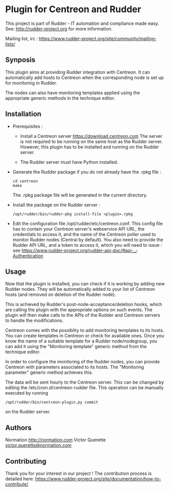 Plugin for Centreon and Rudder
==============================

This project is part of Rudder - IT automation and compliance made easy.
See: http://rudder-project.org for more information.

Mailing list, irc : https://www.rudder-project.org/site/community/mailing-lists/

Synposis
--------

This plugin aims at providing Rudder integration with Centreon. It can automatically
add hosts to Centreon when the corresponding node is set up for monitoring in Rudder.

The nodes can also have monitoring templates applied using the appropriate generic methods
in the technique editor.

Installation
------------

- Prerequisites :

  - Install a Centreon server https://download.centreon.com
    The server is not required to be running on the same host as the Rudder server.
    However, this plugin has to be installed and running on the Rudder server.

  - The Rudder server must have Python installed.

- Generate the Rudder package if you do not already have the .rpkg file :
  ```
  cd centreon
  make
  ```

  The .rpkg package file will be generated in the current directory.

- Install the package on the Rudder server :
  ```
  /opt/rudder/bin/rudder-pkg install-file <plugin>.rpkg
  ```

- Edit the configuration file /opt/rudder/etc/centreon.conf. This config file has to contain your Centreon
  server's webservice API URL, the credentials to access it, and the name of the Centreon poller used to
  monitor Rudder nodes (Central by default). You also need to provide the Rudder API URL, and a token to access
  it, which you will need to issue : see https://www.rudder-project.org/rudder-api-doc/#api-_-Authentication

Usage
-----

Now that the plugin is installed, you can check if it is working by adding new Rudder nodes. They will be 
automatically added to your list of Centreon hosts (and removed on deletion of the Rudder node).

This is achieved by Rudder's post-node-acceptance/deletion hooks, which are calling the plugin with the appropriate
options on such events. The plugin will then make calls to the APIs of the Rudder and Centreon servers to handle the
modifications.

Centreon comes with the possiblity to add monitoring templates to its hosts. You can create templates in
Centreon or check for available ones. Once you know the name of a suitable template for a Rudder node/nodegroup,
you can add it using the "Monitoring template" generic method from the technique editor.

In order to configure the monitoring of the Rudder nodes, you can provide Centreon with parameters associated to its
hosts. The "Monitoring parameter" generic method achieves this.

The data will be sent hourly to the Centreon server. This can be changed by editing the /etc/cron.d/centreon-rudder file.
This operation can be manually executed by running
```
/opt/rudder/bin/centreon-plugin.py commit
```
on the Rudder server.

Authors
-------

Normation http://normation.com
Victor Querette victor.querette@normation.com

Contributing
------------

Thank you for your interest in our project !
The contribution process is detailed here:
https://www.rudder-project.org/site/documentation/how-to-contribute/
